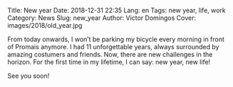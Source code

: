 Title: New year
Date: 2018-12-31 22:35
Lang: en
Tags: new year, life, work
Category: News
Slug: new_year
Author: Victor Domingos
Cover: images/2018/old_year.jpg

From today onwards, I won’t be parking my bicycle every morning in front of Promais anymore. I had 11 unforgettable years, always surrounded by amazing costumers and friends. Now, there are new challenges in the horizon. For the first time in my lifetime, I can say: new year, new life!

See you soon!